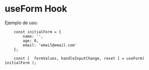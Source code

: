 # useForm Hook

Ejemplo de uso:

```
    const initialForm = {
        name: '',
        age: 0,
        email: 'email@email.com'
    };
    
    const [  formValues, handleInputChange, reset ] = useForm( initialForm );
```